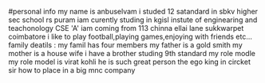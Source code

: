 #personal info
my name is anbuselvam 
i studed 12 satandard in sbkv higher sec school rs puram 
iam curently studing in kgisl instute of enginearing and teachonology
CSE 'A'
iam coming from 113 chinna ellai lane sukkwarpet coimbatore
i like to play football,playing games,enjoying with friends etc...
 family deatils :
 my famil has four members
 my father is a gold smith
 my mother is a house wife 
 i have a brother  studing 9th standard
 my role modle 
 my role model is virat kohli
 he is such great person the ego king in circket 
 sir 
 how to place in a big mnc company
 
